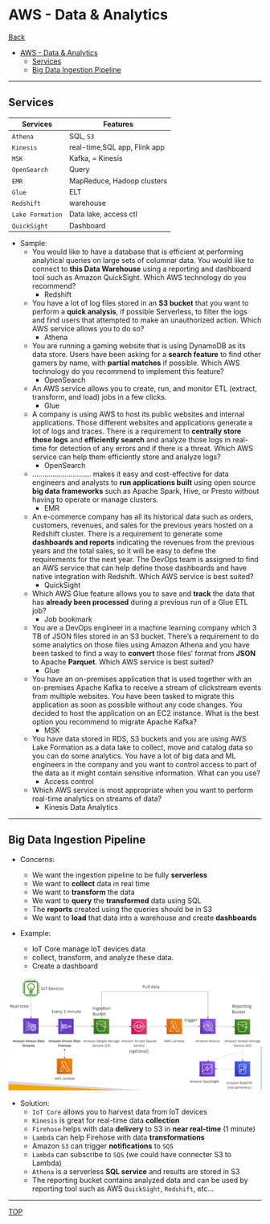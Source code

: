 # AWS - Data & Analytics

[Back](../index.md)

- [AWS - Data \& Analytics](#aws---data--analytics)
  - [Services](#services)
  - [Big Data Ingestion Pipeline](#big-data-ingestion-pipeline)

---

## Services

| Services         | Features                     |
| ---------------- | ---------------------------- |
| `Athena`         | SQL, `S3`                    |
| `Kinesis`        | real-time,SQL app, Flink app |
| `MSK`            | Kafka, = Kinesis             |
| `OpenSearch`     | Query                        |
| `EMR`            | MapReduce, Hadoop clusters   |
| `Glue`           | ELT                          |
| `Redshift`       | warehouse                    |
| `Lake Formation` | Data lake, access ctl        |
| `QuickSight`     | Dashboard                    |

- Sample:
  - You would like to have a database that is efficient at performing analytical queries on large sets of columnar data. You would like to connect to **this Data Warehouse** using a reporting and dashboard tool such as Amazon QuickSight. Which AWS technology do you recommend?
    - Redshift
  - You have a lot of log files stored in an **S3 bucket** that you want to perform a **quick analysis**, if possible Serverless, to filter the logs and find users that attempted to make an unauthorized action. Which AWS service allows you to do so?
    - Athena
  - You are running a gaming website that is using DynamoDB as its data store. Users have been asking for a **search feature** to find other gamers by name, with **partial matches** if possible. Which AWS technology do you recommend to implement this feature?
    - OpenSearch
  - An AWS service allows you to create, run, and monitor ETL (extract, transform, and load) jobs in a few clicks.
    - Glue
  - A company is using AWS to host its public websites and internal applications. Those different websites and applications generate a lot of logs and traces. There is a requirement to **centrally store those logs** and **efficiently search** and analyze those logs in real-time for detection of any errors and if there is a threat. Which AWS service can help them efficiently store and analyze logs?
    - OpenSearch
  - ……………………….. makes it easy and cost-effective for data engineers and analysts to **run applications built** using open source **big data frameworks** such as Apache Spark, Hive, or Presto without having to operate or manage clusters.
    - EMR
  - An e-commerce company has all its historical data such as orders, customers, revenues, and sales for the previous years hosted on a Redshift cluster. There is a requirement to generate some **dashboards and reports** indicating the revenues from the previous years and the total sales, so it will be easy to define the requirements for the next year. The DevOps team is assigned to find an AWS service that can help define those dashboards and have native integration with Redshift. Which AWS service is best suited?
    - QuickSight
  - Which AWS Glue feature allows you to save and **track** the data that has **already been processed** during a previous run of a Glue ETL job?
    - Job bookmark
  - You are a DevOps engineer in a machine learning company which 3 TB of JSON files stored in an S3 bucket. There’s a requirement to do some analytics on those files using Amazon Athena and you have been tasked to find a way to **convert** those files’ format from **JSON** to Apache **Parquet**. Which AWS service is best suited?
    - Glue
  - You have an on-premises application that is used together with an on-premises Apache Kafka to receive a stream of clickstream events from multiple websites. You have been tasked to migrate this application as soon as possible without any code changes. You decided to host the application on an EC2 instance. What is the best option you recommend to migrate Apache Kafka?
    - MSK
  - You have data stored in RDS, S3 buckets and you are using AWS Lake Formation as a data lake to collect, move and catalog data so you can do some analytics. You have a lot of big data and ML engineers in the company and you want to control access to part of the data as it might contain sensitive information. What can you use?
    - Access control
  - Which AWS service is most appropriate when you want to perform real-time analytics on streams of data?
    - Kinesis Data Analytics

---

## Big Data Ingestion Pipeline

- Concerns:

  - We want the ingestion pipeline to be fully **serverless**
  - We want to **collect** data in real time
  - We want to **transform** the data
  - We want to **query** the **transformed** data using SQL
  - The **reports** created using the queries should be in S3
  - We want to **load** that data into a warehouse and create **dashboards**

- Example:
  - IoT Core manage IoT devices data
  - collect, transform, and analyze these data.
  - Create a dashboard

![pipeline_example](./pic/pipeline_example.png)

- Solution:
  - `IoT Core` allows you to harvest data from IoT devices
  - `Kinesis` is great for real-time data **collection**
  - `Firehose` helps with data **delivery** to S3 in **near real-time** (1 minute)
  - `Lambda` can help Firehose with data **transformations**
  - Amazon `S3` can trigger **notifications** to `SQS`
  - `Lambda` can subscribe to `SQS` (we could have connecter S3 to Lambda)
  - `Athena` is a serverless **SQL service** and results are stored in S3
  - The reporting bucket contains analyzed data and can be used by
    reporting tool such as AWS `QuickSight`, `Redshift`, etc…

---

[TOP](#aws---data--analytics)
